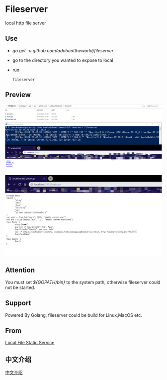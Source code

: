 # Fileserver

local http file server

## Use

* *go get -u github.com/adobeattheworld/fileserver*

* go to the directory you wanted to expose to local 

* run 

  ```shell
  fileserver
  ```

## Preview

![Preview](./preview/pre0.png)

![Preview](./preview/pre1.png)



## Attention

You must set *${GOPATH/bin}* to the system path, otherwise fileserver could not be started.

## Support

Powered By Golang, fileserver could be build for Linux,MacOS etc.

## From

[Local File Static Service](https://www.cnblogs.com/adoontheway/p/8288295.html)



## 中文介绍

[中文介绍](./README-CN.md)

